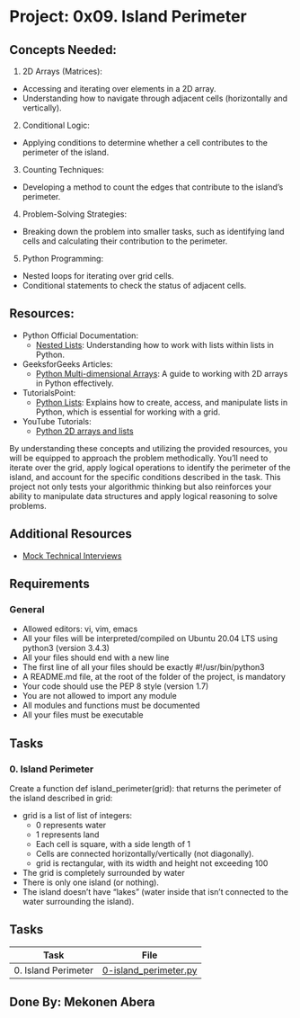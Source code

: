 # Project: 0x09. Island Perimeter

## Concepts Needed:

1. 2D Arrays (Matrices):
* Accessing and iterating over elements in a 2D array.
* Understanding how to navigate through adjacent cells (horizontally and vertically).

2. Conditional Logic:
* Applying conditions to determine whether a cell contributes to the perimeter of the island.

3. Counting Techniques:
* Developing a method to count the edges that contribute to the island’s perimeter.

4. Problem-Solving Strategies:
* Breaking down the problem into smaller tasks, such as identifying land cells and calculating their contribution to the perimeter.

5. Python Programming:
* Nested loops for iterating over grid cells.
* Conditional statements to check the status of adjacent cells.

## Resources:
* Python Official Documentation:
    * [Nested Lists](https://intranet.alxswe.com/rltoken/8SPalOgoGDWQChVbct0p1g): Understanding how to work with lists within lists in Python.
* GeeksforGeeks Articles:
    * [Python Multi-dimensional Arrays](https://intranet.alxswe.com/rltoken/IYcYmeVlCfF-F7Szn1fzfQ): A guide to working with 2D arrays in Python effectively.
* TutorialsPoint:
    * [Python Lists](https://intranet.alxswe.com/rltoken/TZ8UtQaRxN5cFf8c1TB-rw): Explains how to create, access, and manipulate lists in Python, which is essential for working with a grid.
* YouTube Tutorials:
    * [Python 2D arrays and lists](https://intranet.alxswe.com/rltoken/H7SwlI_XYDpwYonNYKXQfg)

By understanding these concepts and utilizing the provided resources, you will be equipped to approach the problem methodically. You’ll need to iterate over the grid, apply logical operations to identify the perimeter of the island, and account for the specific conditions described in the task. This project not only tests your algorithmic thinking but also reinforces your ability to manipulate data structures and apply logical reasoning to solve problems.

## Additional Resources
* [Mock Technical Interviews](https://intranet.alxswe.com/rltoken/9ZYjQgC9HvOLZiHxmgd89Q)

## Requirements
### General

* Allowed editors: vi, vim, emacs
* All your files will be interpreted/compiled on Ubuntu 20.04 LTS using python3 (version 3.4.3)
* All your files should end with a new line
* The first line of all your files should be exactly #!/usr/bin/python3
* A README.md file, at the root of the folder of the project, is mandatory
* Your code should use the PEP 8 style (version 1.7)
* You are not allowed to import any module
* All modules and functions must be documented
* All your files must be executable

## Tasks
### 0. Island Perimeter

Create a function def island_perimeter(grid): that returns the perimeter of the island described in grid:

* grid is a list of list of integers:
    * 0 represents water
    * 1 represents land    
    * Each cell is square, with a side length of 1
    * Cells are connected horizontally/vertically (not diagonally).
    * grid is rectangular, with its width and height not exceeding 100
* The grid is completely surrounded by water
* There is only one island (or nothing).
* The island doesn’t have “lakes” (water inside that isn’t connected to the water surrounding the island).

## Tasks

| Task | File |
| ---- | ---- |
| 0. Island Perimeter | [0-island_perimeter.py](./0-island_perimeter.py) |

## Done By: Mekonen Abera
